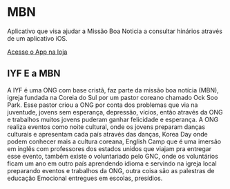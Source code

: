 # MBN
Aplicativo que visa ajudar a Missão Boa Noticia a consultar hinários através de um aplicativo iOS.

[Acesse o App na loja](https://apps.apple.com/br/app/hin%C3%A1rio-mbn/id6458391503?l=en-GB)

## IYF E a MBN

A IYF é uma ONG com base cristã, faz parte da missão boa notícia (MBN), igreja fundada na Coreia do Sul por um pastor coreano chamado Ock Soo Park. Esse pastor criou a ONG por conta dos problemas que via na juventude, jovens sem esperança, depressão, vícios, então através da ONG e trabalhos muitos jovens puderam ganhar felicidade e esperança. A ONG realiza eventos como noite cultural, onde os jovens preparam danças culturais e apresentam cada país através das danças, Korea Day onde podem conhecer mais a cultura coreana, English Camp que é uma imersão em inglês com professores dos estados unidos que viajam pra entregar esse evento, também existe o voluntariado pelo GNC, onde os voluntários ficam um ano em outro país aprendendo idioma e servindo na igreja local preparando eventos e trabalhos da ONG, outra coisa são as palestras de educação Emocional entregues em escolas, presídios.

